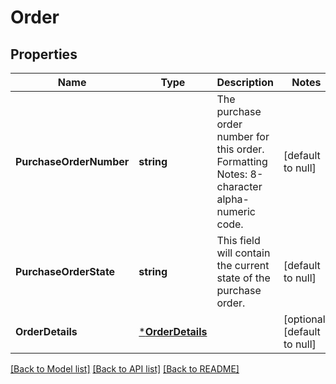 # Order

## Properties
Name | Type | Description | Notes
------------ | ------------- | ------------- | -------------
**PurchaseOrderNumber** | **string** | The purchase order number for this order. Formatting Notes: 8-character alpha-numeric code. | [default to null]
**PurchaseOrderState** | **string** | This field will contain the current state of the purchase order. | [default to null]
**OrderDetails** | [***OrderDetails**](OrderDetails.md) |  | [optional] [default to null]

[[Back to Model list]](../README.md#documentation-for-models) [[Back to API list]](../README.md#documentation-for-api-endpoints) [[Back to README]](../README.md)

